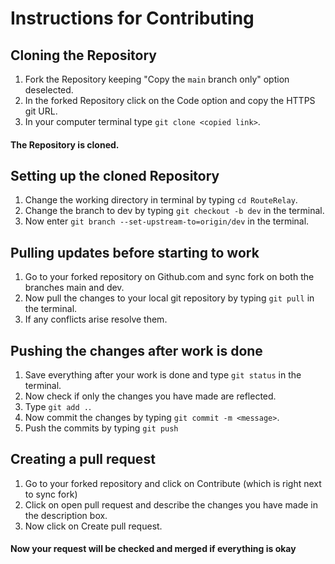 # Instructions for Contributing

## Cloning the Repository
1. Fork the Repository keeping "Copy the `main` branch only" option deselected.
2. In the forked Repository click on the Code option and copy the HTTPS git URL.
3. In your computer terminal type `git clone <copied link>`.
#### The Repository is cloned.

## Setting up the cloned Repository
1. Change the working directory in terminal by typing `cd RouteRelay`.
2. Change the branch to dev by typing `git checkout -b dev` in the terminal.
3. Now enter `git branch --set-upstream-to=origin/dev` in the terminal.

## Pulling updates before starting to work
1. Go to your forked repository on Github.com and sync fork on both the branches main and dev.
2. Now pull the changes to your local git repository by typing `git pull` in the terminal.
3. If any conflicts arise resolve them.

## Pushing the changes after work is done
1. Save everything after your work is done and type `git status` in the terminal.
2. Now check if only the changes you have made are reflected.
3. Type `git add .`.
4. Now commit the changes by typing `git commit -m <message>`.
5. Push the commits by typing `git push`

## Creating a pull request
1. Go to your forked repository and click on Contribute (which is right next to sync fork)
2. Click on open pull request and describe the changes you have made in the description box.
3. Now click on Create pull request.
#### Now your request will be checked and merged if everything is okay
